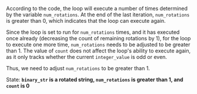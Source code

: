 According to the code, the loop will execute a number of times determined by the variable `num_rotations`. At the end of the last iteration, `num_rotations` is greater than 0, which indicates that the loop can execute again. 

Since the loop is set to run for `num_rotations` times, and it has executed once already (decreasing the count of remaining rotations by 1), for the loop to execute one more time, `num_rotations` needs to be adjusted to be greater than 1. The value of `count` does not affect the loop's ability to execute again, as it only tracks whether the current `integer_value` is odd or even.

Thus, we need to adjust `num_rotations` to be greater than 1.

State: **`binary_str` is a rotated string, `num_rotations` is greater than 1, and `count` is 0**